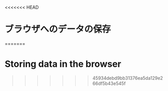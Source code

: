 
<<<<<<< HEAD
# ブラウザへのデータの保存
=======
# Storing data in the browser
>>>>>>> 45934debd9bb31376ea5da129e266df5b43e545f
